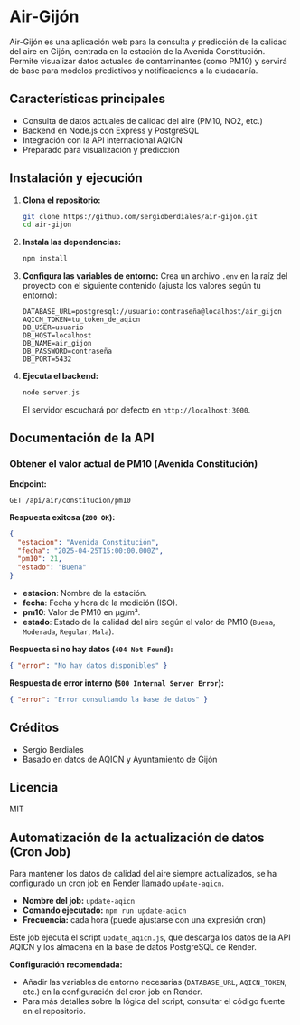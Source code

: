 # Air-Gijón

Air-Gijón es una aplicación web para la consulta y predicción de la calidad del aire en Gijón, centrada en la estación de la Avenida Constitución. Permite visualizar datos actuales de contaminantes (como PM10) y servirá de base para modelos predictivos y notificaciones a la ciudadanía.

## Características principales
- Consulta de datos actuales de calidad del aire (PM10, NO2, etc.)
- Backend en Node.js con Express y PostgreSQL
- Integración con la API internacional AQICN
- Preparado para visualización y predicción

## Instalación y ejecución

1. **Clona el repositorio:**
   ```bash
   git clone https://github.com/sergioberdiales/air-gijon.git
   cd air-gijon
   ```

2. **Instala las dependencias:**
   ```bash
   npm install
   ```

3. **Configura las variables de entorno:**
   Crea un archivo `.env` en la raíz del proyecto con el siguiente contenido (ajusta los valores según tu entorno):
   ```env
   DATABASE_URL=postgresql://usuario:contraseña@localhost/air_gijon
   AQICN_TOKEN=tu_token_de_aqicn
   DB_USER=usuario
   DB_HOST=localhost
   DB_NAME=air_gijon
   DB_PASSWORD=contraseña
   DB_PORT=5432
   ```

4. **Ejecuta el backend:**
   ```bash
   node server.js
   ```
   El servidor escuchará por defecto en `http://localhost:3000`.

## Documentación de la API

### Obtener el valor actual de PM10 (Avenida Constitución)

**Endpoint:**
```
GET /api/air/constitucion/pm10
```

**Respuesta exitosa (`200 OK`):**
```json
{
  "estacion": "Avenida Constitución",
  "fecha": "2025-04-25T15:00:00.000Z",
  "pm10": 21,
  "estado": "Buena"
}
```
- **estacion**: Nombre de la estación.
- **fecha**: Fecha y hora de la medición (ISO).
- **pm10**: Valor de PM10 en µg/m³.
- **estado**: Estado de la calidad del aire según el valor de PM10 (`Buena`, `Moderada`, `Regular`, `Mala`).

**Respuesta si no hay datos (`404 Not Found`):**
```json
{ "error": "No hay datos disponibles" }
```

**Respuesta de error interno (`500 Internal Server Error`):**
```json
{ "error": "Error consultando la base de datos" }
```

## Créditos
- Sergio Berdiales
- Basado en datos de AQICN y Ayuntamiento de Gijón

## Licencia
MIT 

## Automatización de la actualización de datos (Cron Job)

Para mantener los datos de calidad del aire siempre actualizados, se ha configurado un cron job en Render llamado `update-aqicn`.

- **Nombre del job:** `update-aqicn`
- **Comando ejecutado:** `npm run update-aqicn`
- **Frecuencia:** cada hora (puede ajustarse con una expresión cron)

Este job ejecuta el script `update_aqicn.js`, que descarga los datos de la API AQICN y los almacena en la base de datos PostgreSQL de Render.

**Configuración recomendada:**
- Añadir las variables de entorno necesarias (`DATABASE_URL`, `AQICN_TOKEN`, etc.) en la configuración del cron job en Render.
- Para más detalles sobre la lógica del script, consultar el código fuente en el repositorio. 